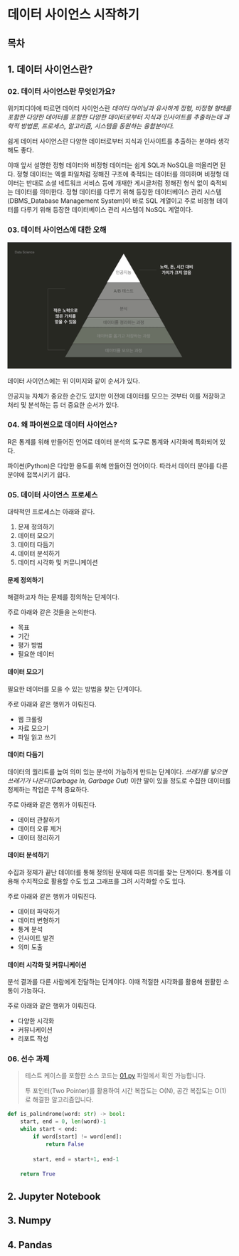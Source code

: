 # 데이터 사이언스 시작하기

## 목차

## 1. 데이터 사이언스란?

### 02. 데이터 사이언스란 무엇인가요?

위키피디아에 따르면 데이터 사이언스란 _데이터 마이닝과 유사하게 정형, 비정형 형태를 포함한 다양한 데이터를 포함한 다양한 데이터로부터 지식과 인사이트를 추출하는데 과학적 방법론, 프로세스, 알고리즘, 시스템을 동원하는 융합분야다._

쉽게 데이터 사이언스란 다양한 데이터로부터 지식과 인사이트를 추출하는 분야라 생각해도 좋다.

이때 앞서 설명한 정형 데이터와 비정형 데이터는 쉽게 SQL과 NoSQL을 떠올리면 된다. 정형 데이터는 엑셀 파일처럼 정해진 구조에 축적되는 데이터를 의미하며 비정형 데이터는 반대로 소셜 네트워크 서비스 등에 개재한 게시글처럼 정해진 형식 없이 축적되는 데이터를 의미한다. 정형 데이터를 다루기 위해 등장한 데이터베이스 관리 시스템(DBMS_Database Management System)이 바로 SQL 계열이고 주로 비정형 데이터를 다루기 위해 등장한 데이터베이스 관리 시스템이 NoSQL 계열이다.

### 03. 데이터 사이언스에 대한 오해

<img src="./Images/1.png" />

데이터 사이언스에는 위 이미지와 같이 순서가 있다.

인공지능 자체가 중요한 순간도 있지만 이전에 데이터를 모으는 것부터 이를 저장하고 처리 및 분석하는 등 더 중요한 순서가 있다.

### 04. 왜 파이썬으로 데이터 사이언스?

R은 통계를 위해 만들어진 언어로 데이터 분석의 도구로 통계와 시각화에 특화되어 있다.

파이썬(Python)은 다양한 용도를 위해 만들어진 언어이다. 따라서 데이터 분야를 다른 분야에 접목시키기 쉽다.

### 05. 데이터 사이언스 프로세스

대략적인 프로세스는 아래와 같다.

1. 문제 정의하기
2. 데이터 모으기
3. 데이터 다듬기
4. 데이터 분석하기
5. 데이터 시각화 및 커뮤니케이션

#### 문제 정의하기

해결하고자 하는 문제를 정의하는 단계이다.

주로 아래와 같은 것들을 논의한다.

- 목표
- 기간
- 평가 방법
- 필요한 데이터

#### 데이터 모으기

필요한 데이터를 모을 수 있는 방법을 찾는 단계이다.

주로 아래와 같은 행위가 이뤄진다.

- 웹 크롤링
- 자료 모으기
- 파일 읽고 쓰기

#### 데이터 다듬기

데이터의 퀄리트를 높여 의미 있는 분석이 가능하게 만드는 단계이다. _쓰레기를 넣으면 쓰레기가 나온다(Garbage In, Garbage Out)_ 이란 말이 있을 정도로 수집한 데이터를 정제하는 작업은 무척 중요하다.

주로 아래와 같은 행위가 이뤄진다.

- 데이터 관찰하기
- 데이터 오류 제거
- 데이터 정리하기

#### 데이터 분석하기

수집과 정제가 끝난 데이터를 통해 정의된 문제에 따른 의미를 찾는 단계이다. 통계를 이용해 수치적으로 활용할 수도 있고 그래프를 그려 시각화할 수도 있다.

주로 아래와 같은 행위가 이뤄진다.

- 데이터 파악하기
- 데이터 변형하기
- 통계 분석
- 인사이트 발견
- 의미 도출

#### 데이터 시각화 및 커뮤니케이션

분석 결과를 다른 사람에게 전달하는 단계이다. 이때 적절한 시각화를 활용해 원활한 소통이 가능하다.

주로 아래와 같은 행위가 이뤄진다.

- 다양한 시각화
- 커뮤니케이션
- 리포트 작성

### 06. 선수 과제

> 테스트 케이스를 포함한 소스 코드는 [01.py](./01.py) 파일에서 확인 가능합니다.
>
> 투 포인터(Two Pointer)를 활용하여 시간 복잡도는 O(N), 공간 복잡도는 O(1)로 해결한 알고리즘입니다.

```Python
def is_palindrome(word: str) -> bool:
    start, end = 0, len(word)-1
    while start < end:
        if word[start] != word[end]:
            return False

        start, end = start+1, end-1

    return True
```

## 2. Jupyter Notebook

## 3. Numpy

## 4. Pandas
